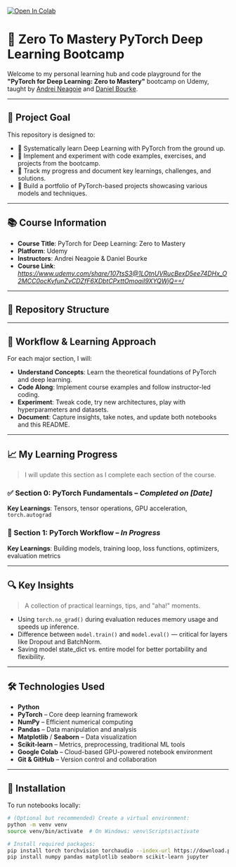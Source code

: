 [![Open In Colab](https://colab.research.google.com/assets/colab-badge.svg)](https://colab.research.google.com/github/googlecolab/colabtools/blob/master/notebooks/colab-github-demo.ipynb)


# 🧠 Zero To Mastery PyTorch Deep Learning Bootcamp

Welcome to my personal learning hub and code playground for the **"PyTorch for Deep Learning: Zero to Mastery"** bootcamp on Udemy, taught by [Andrei Neagoie](https://twitter.com/andreineagoie) and [Daniel Bourke](https://twitter.com/mrdbourke).

---

## 🎯 Project Goal

This repository is designed to:

- 📘 Systematically learn Deep Learning with PyTorch from the ground up.
- 🧪 Implement and experiment with code examples, exercises, and projects from the bootcamp.
- 🧾 Track my progress and document key learnings, challenges, and solutions.
- 📂 Build a portfolio of PyTorch-based projects showcasing various models and techniques.

---

## 📚 Course Information

- **Course Title**: PyTorch for Deep Learning: Zero to Mastery  
- **Platform**: Udemy  
- **Instructors**: Andrei Neagoie & Daniel Bourke  
- **Course Link**: *https://www.udemy.com/share/107tsS3@1LOtnUVRucBexD5ee74DHx_O2MCC0ocKvfunZvCDZfF6XDbtCPxttOmoaiI9XYQWjQ==/*

---

## 📂 Repository Structure


---

## 🧠 Workflow & Learning Approach

For each major section, I will:

- **Understand Concepts**: Learn the theoretical foundations of PyTorch and deep learning.
- **Code Along**: Implement course examples and follow instructor-led coding.
- **Experiment**: Tweak code, try new architectures, play with hyperparameters and datasets.
- **Document**: Capture insights, take notes, and update both notebooks and this README.

---

## 📈 My Learning Progress

> I will update this section as I complete each section of the course.

### ✅ Section 0: PyTorch Fundamentals – *Completed on [Date]*  
**Key Learnings**: Tensors, tensor operations, GPU acceleration, `torch.autograd`

### 🔄 Section 1: PyTorch Workflow – *In Progress*  
**Key Learnings**: Building models, training loop, loss functions, optimizers, evaluation metrics

<!-- Add more sections as progress continues -->

---

## 🔍 Key Insights

> A collection of practical learnings, tips, and "aha!" moments.

- Using `torch.no_grad()` during evaluation reduces memory usage and speeds up inference.
- Difference between `model.train()` and `model.eval()` — critical for layers like Dropout and BatchNorm.
- Saving model state_dict vs. entire model for better portability and flexibility.

---

## 🛠️ Technologies Used

- **Python**
- **PyTorch** – Core deep learning framework
- **NumPy** – Efficient numerical computing
- **Pandas** – Data manipulation and analysis
- **Matplotlib** / **Seaborn** – Data visualization
- **Scikit-learn** – Metrics, preprocessing, traditional ML tools
- **Google Colab** – Cloud-based GPU-powered notebook environment
- **Git & GitHub** – Version control and collaboration

---

## 🔧 Installation

To run notebooks locally:

```bash
# (Optional but recommended) Create a virtual environment:
python -m venv venv
source venv/bin/activate  # On Windows: venv\Scripts\activate

# Install required packages:
pip install torch torchvision torchaudio --index-url https://download.pytorch.org/whl/cu118
pip install numpy pandas matplotlib seaborn scikit-learn jupyter
